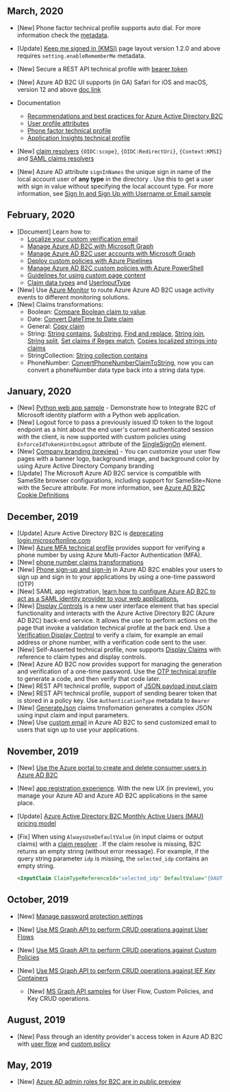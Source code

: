 ## March, 2020
- [New] Phone factor technical profile supports auto dial. For more information check the [metadata](https://docs.microsoft.com/en-us/azure/active-directory-b2c/phone-factor-technical-profile#metadata). 
- [Update] [Keep me signed in (KMSI)](https://docs.microsoft.com/en-us/azure/active-directory-b2c/custom-policy-keep-me-signed-in) page layout version 1.2.0 and above requires `setting.enableRememberMe` metadata.
- [New] Secure a REST API technical profile with [bearer token](https://docs.microsoft.com/en-us/azure/active-directory-b2c/secure-rest-api#oauth2-bearer-authentication) 
- [New] Azure AD B2C UI supports (in GA) Safari for iOS and macOS, version 12 and above [doc link](https://docs.microsoft.com/en-us/azure/active-directory-b2c/customize-ui-overview#custom-html-and-css) 
- Documentation
  - [Recommendations and best practices for Azure Active Directory B2C](https://docs.microsoft.com/en-us/azure/active-directory-b2c/best-practices)
  - [User profile attributes](https://docs.microsoft.com/en-us/azure/active-directory-b2c/user-profile-attributes)
  - [Phone factor technical profile](https://docs.microsoft.com/en-us/azure/active-directory-b2c/phone-factor-technical-profile)
  - [Application Insights technical profile ](https://docs.microsoft.com/en-us/azure/active-directory-b2c/application-insights-technical-profile)

- [New] [claim resolvers](https://docs.microsoft.com/en-us/azure/active-directory-b2c/claim-resolver-overview) `{OIDC:scope}`, `{OIDC:RedirectUri}`, `{Context:KMSI}` and [SAML claims resolvers](https://docs.microsoft.com/en-us/azure/active-directory-b2c/claim-resolver-overview#saml)
- [New] Azure AD attribute `signInNames` the unique sign in name of the local account user of **any type** in the directory . Use this to get a user with sign in value without specifying the local account type. For more information, see [Sign In and Sign Up with Username or Email sample](https://github.com/azure-ad-b2c/samples/tree/master/policies/username-or-email) 
## February, 2020
- [Document] Learn how to:
  - [Localize your custom verification email](https://docs.microsoft.com/en-us/azure/active-directory-b2c/custom-email#optional-localize-your-email)
  - [Manage Azure AD B2C with Microsoft Graph](https://docs.microsoft.com/en-us/azure/active-directory-b2c/microsoft-graph-get-started?tabs=applications)
  - [Manage Azure AD B2C user accounts with Microsoft Graph](https://docs.microsoft.com/en-us/azure/active-directory-b2c/manage-user-accounts-graph-api)
  - [Deploy custom policies with Azure Pipelines](https://docs.microsoft.com/en-us/azure/active-directory-b2c/deploy-custom-policies-devops)
  - [Manage Azure AD B2C custom policies with Azure PowerShell](https://docs.microsoft.com/en-us/azure/active-directory-b2c/manage-custom-policies-powershell)
  - [Guidelines for using custom page content](https://docs.microsoft.com/en-us/azure/active-directory-b2c/custom-policy-ui-customization#guidelines-for-using-custom-page-content)
  - [Claim data types](https://docs.microsoft.com/en-us/azure/active-directory-b2c/claimsschema#datatype) and [UserInputType](https://docs.microsoft.com/en-us/azure/active-directory-b2c/claimsschema#userinputtype)
- [New] Use [Azure Monitor](https://docs.microsoft.com/en-us/azure/active-directory-b2c/azure-monitor) to route Azure Azure AD B2C usage activity events to different monitoring solutions. 
- [New] Claims transformations:
  - Boolean: [Compare Boolean claim to value](https://docs.microsoft.com/en-us/azure/active-directory-b2c/boolean-transformations#comparebooleanclaimtovalue).
  - Date: [Convert DateTime to Date claim](https://docs.microsoft.com/en-us/azure/active-directory-b2c/date-transformations#convertdatetimetodateclaim)
  - General: [Copy claim](https://docs.microsoft.com/en-us/azure/active-directory-b2c/general-transformations#copyclaim)
  - String: [String contains](https://docs.microsoft.com/en-us/azure/active-directory-b2c/string-transformations#stringcontains), [Substring](https://docs.microsoft.com/en-us/azure/active-directory-b2c/string-transformations#stringsubstring), [Find and replace](https://docs.microsoft.com/en-us/azure/active-directory-b2c/string-transformations#stringreplace), [String join](https://docs.microsoft.com/en-us/azure/active-directory-b2c/string-transformations#stringjoin),[ String split](https://docs.microsoft.com/en-us/azure/active-directory-b2c/string-transformations#stringsplit), [Set claims if Regex match](https://docs.microsoft.com/en-us/azure/active-directory-b2c/string-transformations#setclaimsifregexmatch), [Copies localized strings into claims](https://docs.microsoft.com/en-us/azure/active-directory-b2c/string-transformations#getlocalizedstringstransformation)
  - StringCollection: [String collection contains](https://docs.microsoft.com/en-us/azure/active-directory-b2c/stringcollection-transformations#stringcollectioncontains)
  - PhoneNumber: [ConvertPhoneNumberClaimToString](https://docs.microsoft.com/en-us/azure/active-directory-b2c/phone-number-claims-transformations#convertphonenumberclaimtostring), now you can convert a phoneNumber data type back into a string data type.

## January, 2020
- [New] [Python web app sample](https://docs.microsoft.com/en-us/azure/active-directory-b2c/code-samples#web-apps-and-apis) - Demonstrate how to Integrate B2C of Microsoft identity platform with a Python web application.
- [New] Logout force to pass a previously issued ID token to the logout endpoint as a hint about the end user's current authenticated session with the client, is now supported with custom policies using `EnforceIdTokenHintOnLogout` attribute of the [SingleSignOn](https://docs.microsoft.com/en-us/azure/active-directory-b2c/relyingparty#singlesignon) element.
- [New] [Company branding (preview)](https://docs.microsoft.com/en-us/azure/active-directory-b2c/customize-ui-overview#company-branding-preview) - You can customize your user flow pages with a banner logo, background image, and background color by using Azure Active Directory Company branding
- [Update] The Microsoft Azure AD B2C service is compatible with SameSite browser configurations, including support for SameSite=None with the Secure attribute. For more information, see [Azure AD B2C Cookie Definitions](https://docs.microsoft.com/en-us/azure/active-directory-b2c/cookie-definitions)

## December, 2019 

- [Update] Azure Active Directory B2C is [deprecating login.microsoftonline.com](https://azure.microsoft.com/en-us/updates/b2c-deprecate-msol/)
- [New] [Azure MFA technical profile](https://docs.microsoft.com/en-us/azure/active-directory-b2c/multi-factor-auth-technical-profile) provides support for verifying a phone number by using Azure Multi-Factor Authentication (MFA).
- [New] [phone number claims transformations](https://docs.microsoft.com/en-us/azure/active-directory-b2c/phone-number-claims-transformations)
- [New] [Phone sign-up and sign-in](https://docs.microsoft.com/en-us/azure/active-directory-b2c/phone-authentication) in Azure AD B2C enables your users to sign up and sign in to your applications by using a one-time password (OTP)
- [New] SAML app registration, [learn how to configure Azure AD B2C to act as a SAML identity provider to your web applications.](https://docs.microsoft.com/en-us/azure/active-directory-b2c/connect-with-saml-service-providers)
- [New] [Display Controls](https://docs.microsoft.com/en-us/azure/active-directory-b2c/display-controls) is a new user interface element that has special functionality and interacts with the Azure Active Directory B2C (Azure AD B2C) back-end service. It allows the user to perform actions on the page that invoke a validation technical profile at the back end.  Use a [Verification Display Control](https://docs.microsoft.com/en-us/azure/active-directory-b2c/display-control-verification) to verify a claim, for example an email address or phone number, with a verification code sent to the user. 
- [New] Self-Asserted technical profile, now supports [Display Claims](https://docs.microsoft.com/en-us/azure/active-directory-b2c/self-asserted-technical-profile#display-claims) with reference to claim types and display controls.
- [New] Azure AD B2C now provides support for managing the generation and verification of a one-time password. Use the [OTP technical profile](https://docs.microsoft.com/en-us/azure/active-directory-b2c/one-time-password-technical-profile) to generate a code, and then verify that code later.
- [New] REST API technical profile, support of [JSON payload input claim](https://docs.microsoft.com/en-us/azure/active-directory-b2c/restful-technical-profile#send-a-json-payload)  
- [New] REST API technical profile, support of sending bearer token that is stored in a policy key. Use `AuthenticationType` metadata to `Bearer`
- [New] [GenerateJson](https://docs.microsoft.com/en-us/azure/active-directory-b2c/json-transformations) claims trnsfomation generates a complex JSON using input claim and input parameters.
- [New] Use [custom email](https://docs.microsoft.com/en-us/azure/active-directory-b2c/custom-email) in Azure AD B2C to send customized email to users that sign up to use your applications.

## November, 2019
- [New] [Use the Azure portal to create and delete consumer users in Azure AD B2C](https://docs.microsoft.com/en-us/azure/active-directory-b2c/manage-users-portal)

- [New] [app registration experience](https://docs.microsoft.com/en-us/azure/active-directory-b2c/tutorial-register-applications?tabs=applications). With the new UX (in preview), you manage your Azure AD and Azure AD B2C applications in the same place.

- [Update] [Azure Active Directory B2C Monthly Active Users (MAU) pricing model](https://docs.microsoft.com/en-us/azure/active-directory-b2c/active-directory-b2c-how-to-enable-billing)

- [Fix] When using `AlwaysUseDefaultValue` (in input claims or output claims) with a [claim resolver](https://docs.microsoft.com/en-us/azure/active-directory-b2c/claim-resolver-overview) . If the claim resolve is missing, B2C returns an empty string (without error message). For example, if the query string parameter `idp` is missing, the `selected_idp` contains an empty string.

    ```XML
    <InputClaim ClaimTypeReferenceId="selected_idp" DefaultValue="{OAUTH-KV:idp}" AlwaysUseDefaultValue="true" />
    ```


<InputClaim ClaimTypeReferenceId="selected_idp" DefaultValue="{OAUTH-KV:custom_param}" AlwaysUseDefaultValue="true" />

## October, 2019 
- [New] [Manage password protection settings](https://docs.microsoft.com/en-us/azure/active-directory-b2c/active-directory-b2c-reference-threat-management#manage-password-protection-settings)

- [New] [Use MS Graph API to perform CRUD operations against User Flows](https://docs.microsoft.com/en-us/graph/api/resources/identityuserflow?view=graph-rest-beta)

- [New] [Use MS Graph API to perform CRUD operations against Custom Policies](https://docs.microsoft.com/en-us/graph/api/resources/trustframeworkpolicy?view=graph-rest-beta)

- [New] [Use MS Graph API to perform CRUD operations against IEF Key Containers](https://docs.microsoft.com/en-us/graph/api/resources/trustframeworkkeyset?view=graph-rest-beta)

    - [New] [MS Graph API samples](https://github.com/Azure-Samples/ActiveDirectory-B2C-MSGraph-PolicyAndKeysets) for User Flow, Custom Policies, and Key CRUD operations.

## August, 2019
- [New] Pass through an identity provider's access token in Azure AD B2C with [user flow](https://docs.microsoft.com/en-us/azure/active-directory-b2c/idp-pass-through-user-flow) and [custom policy](https://docs.microsoft.com/en-us/azure/active-directory-b2c/idp-pass-through-custom)

## May, 2019
- [New] [Azure AD admin roles for B2C are in public preview](https://docs.microsoft.com/en-us/azure/active-directory/users-groups-roles/directory-assign-admin-roles#b2c-user-flow-administrator)